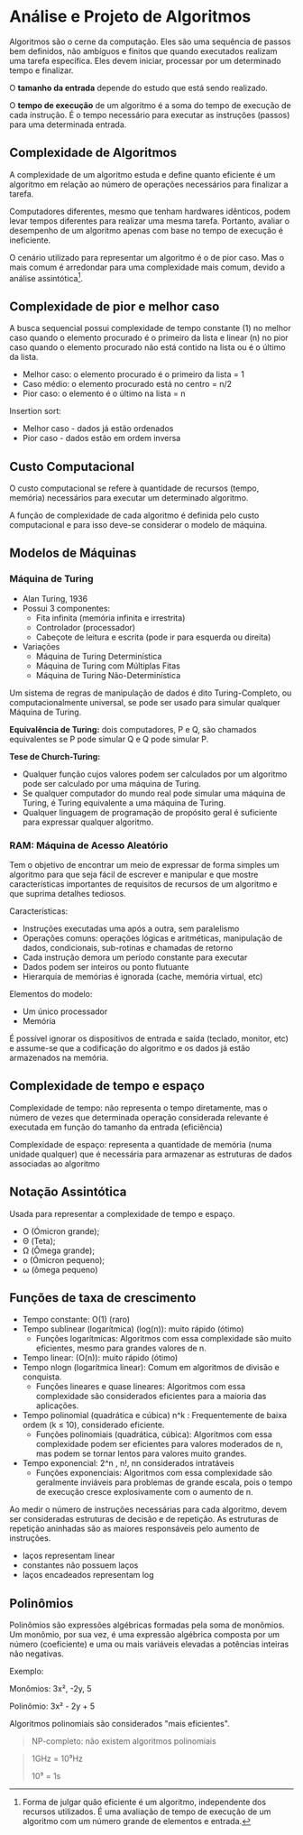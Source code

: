 # Análise e Projeto de Algoritmos

Algoritmos são o cerne da computação. Eles são uma sequência de passos bem definidos, não ambíguos e finitos que quando executados realizam uma tarefa específica. Eles devem iniciar, processar por um determinado tempo e finalizar.

O **tamanho da entrada** depende do estudo que está sendo realizado.

O **tempo de execução** de um algoritmo é a soma do tempo de execução de cada instrução. É o tempo necessário para executar as instruções (passos) para uma determinada entrada.

## Complexidade de Algoritmos

A complexidade de um algoritmo estuda e define quanto eficiente é um algoritmo em relação ao número de operações necessários para finalizar a tarefa.

Computadores diferentes, mesmo que tenham hardwares idênticos, podem levar tempos diferentes para realizar uma mesma tarefa. Portanto, avaliar o desempenho de um algoritmo apenas com base no tempo de execução é ineficiente.

O cenário utilizado para representar um algoritmo é o de pior caso. Mas o mais comum é arredondar para uma complexidade mais comum, devido a análise assintótica[^1].

[^1]: Forma de julgar quão eficiente é um algoritmo, independente dos recursos utilizados. É uma avaliação de tempo de execução de um algoritmo com um número grande de elementos e entrada.

## Complexidade de pior e melhor caso

A busca sequencial possui complexidade de tempo constante (1) no melhor caso quando o elemento procurado é o primeiro da lista e linear (n) no pior caso quando o elemento procurado não está contido na lista ou é o último da lista.

- Melhor caso: o elemento procurado é o primeiro da lista = 1
- Caso médio: o elemento procurado está no centro = n/2
- Pior caso: o elemento é o último na lista = n

Insertion sort:

- Melhor caso - dados já estão ordenados
- Pior caso - dados estão em ordem inversa

## Custo Computacional

O custo computacional se refere à quantidade de recursos (tempo, memória) necessários para executar um determinado algoritmo.

A função de complexidade de cada algoritmo é definida pelo custo computacional e para isso deve-se considerar o modelo de máquina.

## Modelos de Máquinas

### Máquina de Turing

- Alan Turing, 1936
- Possui 3 componentes:
  - Fita infinita (memória infinita e irrestrita)
  - Controlador (processador)
  - Cabeçote de leitura e escrita (pode ir para esquerda ou direita)
- Variações
  - Máquina de Turing Determinística
  - Máquina de Turing com Múltiplas Fitas
  - Máquina de Turing Não-Determinística

Um sistema de regras de manipulação de dados é dito Turing-Completo, ou computacionalmente universal, se pode ser usado para simular qualquer Máquina de Turing.

**Equivalência de Turing:** dois computadores, P e Q, são chamados equivalentes se P pode simular Q e Q pode simular P.

**Tese de Church-Turing:**

- Qualquer função cujos valores podem ser calculados por um algoritmo pode ser calculado por uma máquina de Turing.
- Se qualquer computador do mundo real pode simular uma máquina de Turing, é Turing equivalente a uma máquina de Turing.
- Qualquer linguagem de programação de propósito geral é suficiente para expressar qualquer algoritmo.

### RAM: Máquina de Acesso Aleatório

Tem o objetivo de encontrar um meio de expressar de forma simples um algoritmo para que seja fácil de escrever e manipular e que mostre características importantes de requisitos de recursos de um algoritmo e que suprima detalhes tediosos.

Características:

- Instruções executadas uma após a outra, sem paralelismo
- Operações comuns: operações lógicas e aritméticas, manipulação de dados, condicionais, sub-rotinas e chamadas de retorno
- Cada instrução demora um período constante para executar
- Dados podem ser inteiros ou ponto flutuante
- Hierarquia de memórias é ignorada (cache, memória virtual, etc)

Elementos do modelo:

- Um único processador
- Memória

É possível ignorar os dispositivos de entrada e saída (teclado, monitor, etc) e assume-se que a codificação do algoritmo e os dados já estão armazenados na memória.

## Complexidade de tempo e espaço

Complexidade de tempo: não representa o tempo diretamente, mas o número de vezes que determinada operação considerada relevante é executada em função do tamanho da entrada (eficiência)

Complexidade de espaço: representa a quantidade de memória (numa unidade qualquer) que é necessária para armazenar as estruturas de dados associadas ao algoritmo

## Notação Assintótica

Usada para representar a complexidade de tempo e espaço.

- O (Ómicron grande);
- Θ (Teta);
- Ω (Ômega grande);
- o (Ómicron pequeno);
- ω (ômega pequeno)

## Funções de taxa de crescimento

- Tempo constante: O(1) (raro)
- Tempo sublinear (logarítmica) (log(n)): muito rápido (ótimo)
  - Funções logarítmicas: Algoritmos com essa complexidade são muito eficientes, mesmo para grandes valores de n.
- Tempo linear: (O(n)): muito rápido (ótimo)
- Tempo nlogn (logarítmica linear): Comum em algoritmos de divisão e conquista.
  - Funções lineares e quase lineares: Algoritmos com essa complexidade são considerados eficientes para a maioria das aplicações.
- Tempo polinomial (quadrática e cúbica) n^k : Frequentemente de baixa ordem (k ≤ 10), considerado eficiente.
  - Funções polinomiais (quadrática, cúbica): Algoritmos com essa complexidade podem ser eficientes para valores moderados de n, mas podem se tornar lentos para valores muito grandes.
- Tempo exponencial: 2^n , n!, nn considerados intratáveis
  - Funções exponenciais: Algoritmos com essa complexidade são geralmente inviáveis para problemas de grande escala, pois o tempo de execução cresce explosivamente com o aumento de n.

Ao medir o número de instruções necessárias para cada algoritmo, devem ser consideradas estruturas de decisão e de repetição. As estruturas de repetição aninhadas são as maiores responsáveis pelo aumento de instruções.

- laços representam linear
- constantes não possuem laços
- laços encadeados representam log

## Polinômios

Polinômios são expressões algébricas formadas pela soma de monômios. Um monômio, por sua vez, é uma expressão algébrica composta por um número (coeficiente) e uma ou mais variáveis elevadas a potências inteiras não negativas.

Exemplo:

Monômios: 3x², -2y, 5

Polinômio: 3x² - 2y + 5

Algoritmos polinomiais são considerados "mais eficientes".

> NP-completo: não existem algoritmos polinomiais

> 1GHz = 10⁹Hz
>
> 10⁹ = 1s